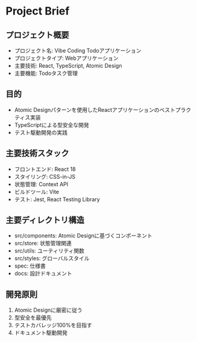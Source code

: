 # Project Brief

## プロジェクト概要
- プロジェクト名: Vibe Coding Todoアプリケーション
- プロジェクトタイプ: Webアプリケーション
- 主要技術: React, TypeScript, Atomic Design
- 主要機能: Todoタスク管理

## 目的
- Atomic Designパターンを使用したReactアプリケーションのベストプラクティス実装
- TypeScriptによる型安全な開発
- テスト駆動開発の実践

## 主要技術スタック
- フロントエンド: React 18
- スタイリング: CSS-in-JS
- 状態管理: Context API
- ビルドツール: Vite
- テスト: Jest, React Testing Library

## 主要ディレクトリ構造
- src/components: Atomic Designに基づくコンポーネント
- src/store: 状態管理関連
- src/utils: ユーティリティ関数
- src/styles: グローバルスタイル
- spec: 仕様書
- docs: 設計ドキュメント

## 開発原則
1. Atomic Designに厳密に従う
2. 型安全を最優先
3. テストカバレッジ100%を目指す
4. ドキュメント駆動開発
